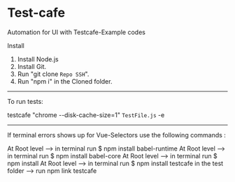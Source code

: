 # Test-cafe
Automation for UI with Testcafe-Example codes


Install 
1) Install Node.js
2) Install Git.
3) Run "git clone `Repo SSH`".
4) Run "npm i" in the Cloned folder.


--------------------------------------------------------------------------------------------

To run tests: 

testcafe "chrome --disk-cache-size=1" `TestFile.js` -e

---------------------------------------------------------------------------------------------
If terminal errors shows up for Vue-Selectors use the following commands : 

At Root level --> in terminal run $ npm install babel-runtime
At Root level --> in terminal run $ npm install babel-core
At Root level --> in terminal run $ npm install 
At Root level --> in terminal run $ npm install testcafe
in the test folder --> run npm link testcafe
